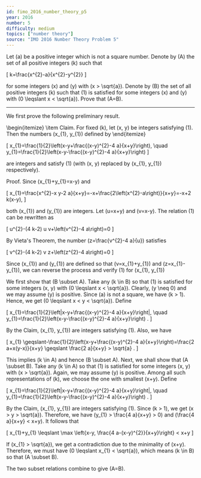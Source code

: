 ```yaml
---
id: fimo_2016_number_theory_p5
year: 2016
number: 5
difficulty: medium
topics: ["number theory"]
source: "IMO 2016 Number Theory Problem 5"
---
```


Let \(a\) be a positive integer which is not a square number. Denote by \(A\) the set of all positive integers \(k\) such that

\[
k=\frac{x^{2}-a}{x^{2}-y^{2}}
\]

for some integers \(x\) and \(y\) with \(x > \sqrt{a}\). Denote by \(B\) the set of all positive integers \(k\) such that (1) is satisfied for some integers \(x\) and \(y\) with \(0 \leqslant x < \sqrt{a}\). Prove that \(A=B\).

---
We first prove the following preliminary result.

\begin{itemize}
 \item Claim. For fixed \(k\), let \(x, y\) be integers satisfying (1). Then the numbers \(x_{1}, y_{1}\) defined by
\end{itemize}

\[
x_{1}=\frac{1}{2}\left(x-y+\frac{(x-y)^{2}-4 a}{x+y}\right), \quad y_{1}=\frac{1}{2}\left(x-y-\frac{(x-y)^{2}-4 a}{x+y}\right)
\]

are integers and satisfy (1) (with \(x, y\) replaced by \(x_{1}, y_{1}\) respectively).

Proof. Since \(x_{1}+y_{1}=x-y\) and

\[
x_{1}=\frac{x^{2}-x y-2 a}{x+y}=-x+\frac{2\left(x^{2}-a\right)}{x+y}=-x+2 k(x-y),
\]

both \(x_{1}\) and \(y_{1}\) are integers. Let \(u=x+y\) and \(v=x-y\). The relation (1) can be rewritten as

\[
u^{2}-(4 k-2) u v+\left(v^{2}-4 a\right)=0
\]

By Vieta's Theorem, the number \(z=\frac{v^{2}-4 a}{u}\) satisfies

\[
v^{2}-(4 k-2) v z+\left(z^{2}-4 a\right)=0
\]

Since \(x_{1}\) and \(y_{1}\) are defined so that \(v=x_{1}+y_{1}\) and \(z=x_{1}-y_{1}\), we can reverse the process and verify (1) for \(x_{1}, y_{1}\)

We first show that \(B \subset A\). Take any \(k \in B\) so that (1) is satisfied for some integers \(x, y\) with \(0 \leqslant x < \sqrt{a}\). Clearly, \(y \neq 0\) and we may assume \(y\) is positive. Since \(a\) is not a square, we have \(k > 1\). Hence, we get \(0 \leqslant x < y < \sqrt{a}\). Define

\[
x_{1}=\frac{1}{2}\left|x-y+\frac{(x-y)^{2}-4 a}{x+y}\right|, \quad y_{1}=\frac{1}{2}\left(x-y-\frac{(x-y)^{2}-4 a}{x+y}\right) .
\]

By the Claim, \(x_{1}, y_{1}\) are integers satisfying (1). Also, we have

\[
x_{1} \geqslant-\frac{1}{2}\left(x-y+\frac{(x-y)^{2}-4 a}{x+y}\right)=\frac{2 a+x(y-x)}{x+y} \geqslant \frac{2 a}{x+y} > \sqrt{a} .
\]

This implies \(k \in A\) and hence \(B \subset A\). Next, we shall show that \(A \subset B\). Take any \(k \in A\) so that (1) is satisfied for some integers \(x, y\) with \(x > \sqrt{a}\). Again, we may assume \(y\) is positive. Among all such representations of \(k\), we choose the one with smallest \(x+y\). Define

\[
x_{1}=\frac{1}{2}\left|x-y+\frac{(x-y)^{2}-4 a}{x+y}\right|, \quad y_{1}=\frac{1}{2}\left(x-y-\frac{(x-y)^{2}-4 a}{x+y}\right) .
\]

By the Claim, \(x_{1}, y_{1}\) are integers satisfying (1). Since \(k > 1\), we get \(x > y > \sqrt{a}\). Therefore, we have \(y_{1} > \frac{4 a}{x+y} > 0\) and \(\frac{4 a}{x+y} < x+y\). It follows that

\[
x_{1}+y_{1} \leqslant \max \left\{x-y, \frac{4 a-(x-y)^{2}}{x+y}\right\} < x+y
\]

If \(x_{1} > \sqrt{a}\), we get a contradiction due to the minimality of \(x+y\). Therefore, we must have \(0 \leqslant x_{1} < \sqrt{a}\), which means \(k \in B\) so that \(A \subset B\).

The two subset relations combine to give \(A=B\).
